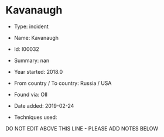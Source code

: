 # Kavanaugh

* Type: incident

* Name: Kavanaugh

* Id: I00032

* Summary: nan

* Year started: 2018.0

* From country / To country: Russia / USA

* Found via: OII

* Date added: 2019-02-24

* Techniques used: 


DO NOT EDIT ABOVE THIS LINE - PLEASE ADD NOTES BELOW

